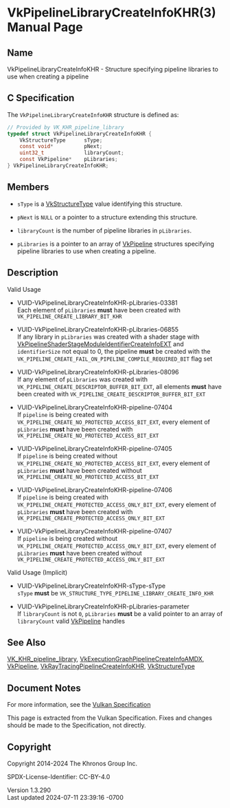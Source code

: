 # VkPipelineLibraryCreateInfoKHR(3) Manual Page

## Name

VkPipelineLibraryCreateInfoKHR - Structure specifying pipeline libraries
to use when creating a pipeline



## <a href="#_c_specification" class="anchor"></a>C Specification

The `VkPipelineLibraryCreateInfoKHR` structure is defined as:

``` c
// Provided by VK_KHR_pipeline_library
typedef struct VkPipelineLibraryCreateInfoKHR {
    VkStructureType      sType;
    const void*          pNext;
    uint32_t             libraryCount;
    const VkPipeline*    pLibraries;
} VkPipelineLibraryCreateInfoKHR;
```

## <a href="#_members" class="anchor"></a>Members

- `sType` is a [VkStructureType](https://registry.khronos.org/vulkan/specs/1.3-extensions/man/html/VkStructureType.html) value identifying
  this structure.

- `pNext` is `NULL` or a pointer to a structure extending this
  structure.

- `libraryCount` is the number of pipeline libraries in `pLibraries`.

- `pLibraries` is a pointer to an array of [VkPipeline](https://registry.khronos.org/vulkan/specs/1.3-extensions/man/html/VkPipeline.html)
  structures specifying pipeline libraries to use when creating a
  pipeline.

## <a href="#_description" class="anchor"></a>Description

Valid Usage

- <a href="#VUID-VkPipelineLibraryCreateInfoKHR-pLibraries-03381"
  id="VUID-VkPipelineLibraryCreateInfoKHR-pLibraries-03381"></a>
  VUID-VkPipelineLibraryCreateInfoKHR-pLibraries-03381  
  Each element of `pLibraries` **must** have been created with
  `VK_PIPELINE_CREATE_LIBRARY_BIT_KHR`

- <a href="#VUID-VkPipelineLibraryCreateInfoKHR-pLibraries-06855"
  id="VUID-VkPipelineLibraryCreateInfoKHR-pLibraries-06855"></a>
  VUID-VkPipelineLibraryCreateInfoKHR-pLibraries-06855  
  If any library in `pLibraries` was created with a shader stage with
  [VkPipelineShaderStageModuleIdentifierCreateInfoEXT](https://registry.khronos.org/vulkan/specs/1.3-extensions/man/html/VkPipelineShaderStageModuleIdentifierCreateInfoEXT.html)
  and `identifierSize` not equal to 0, the pipeline **must** be created
  with the `VK_PIPELINE_CREATE_FAIL_ON_PIPELINE_COMPILE_REQUIRED_BIT`
  flag set

- <a href="#VUID-VkPipelineLibraryCreateInfoKHR-pLibraries-08096"
  id="VUID-VkPipelineLibraryCreateInfoKHR-pLibraries-08096"></a>
  VUID-VkPipelineLibraryCreateInfoKHR-pLibraries-08096  
  If any element of `pLibraries` was created with
  `VK_PIPELINE_CREATE_DESCRIPTOR_BUFFER_BIT_EXT`, all elements **must**
  have been created with `VK_PIPELINE_CREATE_DESCRIPTOR_BUFFER_BIT_EXT`

- <a href="#VUID-VkPipelineLibraryCreateInfoKHR-pipeline-07404"
  id="VUID-VkPipelineLibraryCreateInfoKHR-pipeline-07404"></a>
  VUID-VkPipelineLibraryCreateInfoKHR-pipeline-07404  
  If `pipeline` is being created with
  `VK_PIPELINE_CREATE_NO_PROTECTED_ACCESS_BIT_EXT`, every element of
  `pLibraries` **must** have been created with
  `VK_PIPELINE_CREATE_NO_PROTECTED_ACCESS_BIT_EXT`

- <a href="#VUID-VkPipelineLibraryCreateInfoKHR-pipeline-07405"
  id="VUID-VkPipelineLibraryCreateInfoKHR-pipeline-07405"></a>
  VUID-VkPipelineLibraryCreateInfoKHR-pipeline-07405  
  If `pipeline` is being created without
  `VK_PIPELINE_CREATE_NO_PROTECTED_ACCESS_BIT_EXT`, every element of
  `pLibraries` **must** have been created without
  `VK_PIPELINE_CREATE_NO_PROTECTED_ACCESS_BIT_EXT`

- <a href="#VUID-VkPipelineLibraryCreateInfoKHR-pipeline-07406"
  id="VUID-VkPipelineLibraryCreateInfoKHR-pipeline-07406"></a>
  VUID-VkPipelineLibraryCreateInfoKHR-pipeline-07406  
  If `pipeline` is being created with
  `VK_PIPELINE_CREATE_PROTECTED_ACCESS_ONLY_BIT_EXT`, every element of
  `pLibraries` **must** have been created with
  `VK_PIPELINE_CREATE_PROTECTED_ACCESS_ONLY_BIT_EXT`

- <a href="#VUID-VkPipelineLibraryCreateInfoKHR-pipeline-07407"
  id="VUID-VkPipelineLibraryCreateInfoKHR-pipeline-07407"></a>
  VUID-VkPipelineLibraryCreateInfoKHR-pipeline-07407  
  If `pipeline` is being created without
  `VK_PIPELINE_CREATE_PROTECTED_ACCESS_ONLY_BIT_EXT`, every element of
  `pLibraries` **must** have been created without
  `VK_PIPELINE_CREATE_PROTECTED_ACCESS_ONLY_BIT_EXT`

Valid Usage (Implicit)

- <a href="#VUID-VkPipelineLibraryCreateInfoKHR-sType-sType"
  id="VUID-VkPipelineLibraryCreateInfoKHR-sType-sType"></a>
  VUID-VkPipelineLibraryCreateInfoKHR-sType-sType  
  `sType` **must** be
  `VK_STRUCTURE_TYPE_PIPELINE_LIBRARY_CREATE_INFO_KHR`

- <a href="#VUID-VkPipelineLibraryCreateInfoKHR-pLibraries-parameter"
  id="VUID-VkPipelineLibraryCreateInfoKHR-pLibraries-parameter"></a>
  VUID-VkPipelineLibraryCreateInfoKHR-pLibraries-parameter  
  If `libraryCount` is not `0`, `pLibraries` **must** be a valid pointer
  to an array of `libraryCount` valid [VkPipeline](https://registry.khronos.org/vulkan/specs/1.3-extensions/man/html/VkPipeline.html)
  handles

## <a href="#_see_also" class="anchor"></a>See Also

[VK_KHR_pipeline_library](https://registry.khronos.org/vulkan/specs/1.3-extensions/man/html/VK_KHR_pipeline_library.html),
[VkExecutionGraphPipelineCreateInfoAMDX](https://registry.khronos.org/vulkan/specs/1.3-extensions/man/html/VkExecutionGraphPipelineCreateInfoAMDX.html),
[VkPipeline](https://registry.khronos.org/vulkan/specs/1.3-extensions/man/html/VkPipeline.html),
[VkRayTracingPipelineCreateInfoKHR](https://registry.khronos.org/vulkan/specs/1.3-extensions/man/html/VkRayTracingPipelineCreateInfoKHR.html),
[VkStructureType](https://registry.khronos.org/vulkan/specs/1.3-extensions/man/html/VkStructureType.html)

## <a href="#_document_notes" class="anchor"></a>Document Notes

For more information, see the <a
href="https://registry.khronos.org/vulkan/specs/1.3-extensions/html/vkspec.html#VkPipelineLibraryCreateInfoKHR"
target="_blank" rel="noopener">Vulkan Specification</a>

This page is extracted from the Vulkan Specification. Fixes and changes
should be made to the Specification, not directly.

## <a href="#_copyright" class="anchor"></a>Copyright

Copyright 2014-2024 The Khronos Group Inc.

SPDX-License-Identifier: CC-BY-4.0

Version 1.3.290  
Last updated 2024-07-11 23:39:16 -0700
